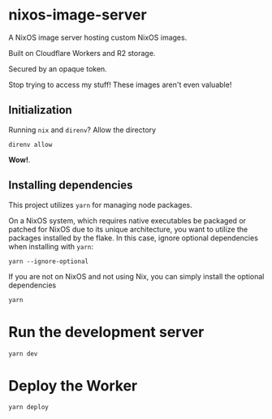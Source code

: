# nixos-image-server

A NixOS image server hosting custom NixOS images.

Built on Cloudflare Workers and R2 storage.

Secured by an opaque token.

Stop trying to access my stuff! These images aren't even valuable!

## Initialization

Running `nix` and `direnv`? Allow the directory

```shell
direnv allow
```

**Wow!**.

## Installing dependencies

This project utilizes `yarn` for managing node packages.

On a NixOS system, which requires native executables be packaged or patched for NixOS due to its unique architecture, you want to utilize the packages installed by the flake. In this case, ignore optional dependencies when installing with `yarn`:

```shell
yarn --ignore-optional
```

If you are not on NixOS and not using Nix, you can simply install the optional dependencies

```shell
yarn
```

# Run the development server

```shell
yarn dev
```

# Deploy the Worker

```shell
yarn deploy
```
